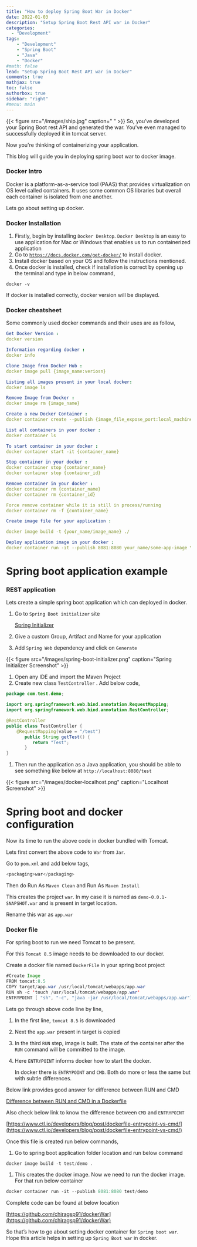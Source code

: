 ```yaml
---
title: "How to deploy Spring Boot War in Docker"
date: 2022-01-03
description: "Setup Spring Boot Rest API war in Docker"
categories:
  - "Development"
tags: 
    - "Development"
    - "Spring Boot"
    - "Java"
    - "Docker"
#math: false
lead: "Setup Spring Boot Rest API war in Docker"
comments: true
mathjax: true
toc: false
authorbox: true
sidebar: "right" 
#menu: main
---
```

{{< figure src="/images/ship.jpg" caption=" " >}}
So, you’ve developed your Spring Boot rest API and generated the war. You've even managed to successfully deployed it in tomcat server.

Now you're thinking of containerizing your application. 

This blog will guide you in deploying spring boot war to docker image.

### Docker Intro

Docker is a platform-as-a-service tool (PAAS) that provides virtualization on OS level called containers. It uses some common OS libraries but overall each container is isolated from one another.

Lets go about setting up docker.

### Docker Installation

1. Firstly, begin by installing `Docker Desktop`. `Docker Desktop` is an easy to use application for Mac or Windows that enables us to run containerized application
2. Go to [`https://docs.docker.com/get-docker/`](https://docs.docker.com/get-docker/) to install docker.
3. Install docker based on your OS and follow the instructions mentioned.
4. Once docker is installed, check if installation is correct by opening up the terminal and type in below command,

```
docker -v
```

If docker is installed correctly, docker version will be displayed.

### Docker cheatsheet

Some commonly used docker commands and their uses are as follow,

```yaml
Get Docker Version :
docker version

Information regarding docker :
docker info

Clone Image from Docker Hub :
docker image pull {image_name:veriosn}

Listing all images present in your local docker:
docker image ls

Remove Image from Docker : 
docker image rm {image_name}

Create a new Docker Container :
docker container create --publish {image_file_expose_port:local_machine_port} --name {container_name}

List all containers in your docker :
docker container ls

To start container in your docker :
docker container start -it {container_name}

Stop container in your docker :
docker container stop {container_name}
docker container stop {container_id}

Remove container in your docker :
docker container rm {container_name}
docker container rm {container_id} 

Force remove container while it is still in process/running
docker container rm -f {container_name} 

Create image file for your application :

docker image build -t {your_name/image_name} ./

Deploy application image in your docker :
docker container run -it --publish 8081:8080 your_name/some-app-image Your application will be running in docker container.
```

# Spring boot application example

### REST application

Lets create a simple spring boot application which can deployed in docker.

1. Go to `Spring Boot initializer` site
    
    [Spring Initializer](https://start.spring.io/)
    
2.  Give a custom Group, Artifact and Name for your application
3. Add `Spring Web` dependency and click on `Generate`

{{< figure src="/images/spring-boot-initializer.png" caption="Spring Initializer Screenshot" >}}

1. Open any IDE and import the Maven Project
2. Create new class `TestController` . Add below code,

```java
package com.test.demo;

import org.springframework.web.bind.annotation.RequestMapping;
import org.springframework.web.bind.annotation.RestController;

@RestController
public class TestController {
	@RequestMapping(value = "/test")
	   public String getTest() {
	      return "Test";
	   }
}
```

1. Then run the application as a Java application, you should be able to see something like below at `http://localhost:8080/test`

{{< figure src="/images/docker-localhost.png" caption="Localhost Screenshot" >}}

# Spring boot and docker configuration

Now its time to run the above code in docker bundled with Tomcat.

Lets first convert the above code to `War` from `Jar`.

Go to `pom.xml` and add below tags,

```java
<packaging>war</packaging>
```

Then do Run As `Maven Clean` and Run As `Maven Install`

This creates the project `war`. In my case it is named as `demo-0.0.1-SNAPSHOT.war` and is present in target location.

Rename this war as `app.war`

### Docker file

For spring boot to run we need Tomcat to be present.

For this `Tomcat 8.5` image needs to be downloaded to our docker.

Create a docker file named `DockerFile` in your spring boot project

```java
#Create Image
FROM tomcat:8.5
COPY target/app.war /usr/local/tomcat/webapps/app.war
RUN sh -c 'touch /usr/local/tomcat/webapps/app.war'
ENTRYPOINT [ "sh", "-c", "java -jar /usr/local/tomcat/webapps/app.war"]
```

Lets go through above code line by line,

1. In the first line, `tomcat 8.5` is downloaded
2. Next the `app.war` present in target is copied
3. In the third `RUN` step, image is built. The state of the container after the `RUN` command will be committed to the image.
4. Here `ENTRYPOINT` informs docker how to start the docker.
    
    In docker there is `ENTRYPOINT` and `CMD`. Both do more or less the same but with subtle differences.
    

Below link provides good answer for difference between RUN and CMD

[Difference between RUN and CMD in a Dockerfile](https://stackoverflow.com/questions/37461868/difference-between-run-and-cmd-in-a-dockerfile)

Also check below link to know the difference between `CMD` and `ENTRYPOINT`

[https://www.ctl.io/developers/blog/post/dockerfile-entrypoint-vs-cmd/](https://www.ctl.io/developers/blog/post/dockerfile-entrypoint-vs-cmd/)

Once this file is created run below commands,

1. Go to spring boot application folder location and run below command

```java
docker image build -t test/demo .
```

1. This creates the docker image. Now we need to run the docker image. For that run below container

```java
docker container run -it --publish 8081:8080 test/demo
```

Complete code can be found at below location

[https://github.com/chiragsp91/dockerWar](https://github.com/chiragsp91/dockerWar)

So that’s how to go about setting docker container for `Spring boot war`. Hope this article helps in setting up `Spring Boot war` in docker.